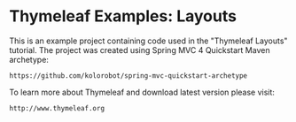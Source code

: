 Thymeleaf Examples: Layouts
===========================
 
This is an example project containing code used in the "Thymeleaf Layouts" tutorial. The project was created using Spring MVC 4 Quickstart Maven archetype:

    https://github.com/kolorobot/spring-mvc-quickstart-archetype
 
To learn more about Thymeleaf and download latest version please visit:
 
    http://www.thymeleaf.org